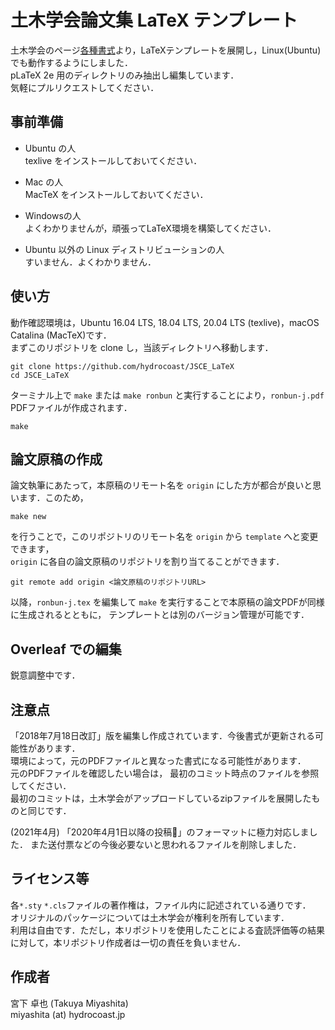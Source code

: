 # 土木学会論文集 LaTeX テンプレート
土木学会のページ[各種書式](http://committees.jsce.or.jp/jjsce/pform)より，LaTeXテンプレートを展開し，Linux(Ubuntu)でも動作するようにしました．  
pLaTeX 2e 用のディレクトリのみ抽出し編集しています．  
気軽にプルリクエストしてください．

## 事前準備
- Ubuntu の人  
texlive をインストールしておいてください．

- Mac の人  
MacTeX をインストールしておいてください．

- Windowsの人  
よくわかりませんが，頑張ってLaTeX環境を構築してください．

- Ubuntu 以外の Linux ディストリビューションの人  
すいません．よくわかりません．


## 使い方
動作確認環境は，Ubuntu 16.04 LTS, 18.04 LTS, 20.04 LTS (texlive)，macOS Catalina (MacTeX)です．  
まずこのリポジトリを clone し，当該ディレクトリへ移動します．
```shell
git clone https://github.com/hydrocoast/JSCE_LaTeX
cd JSCE_LaTeX
```
ターミナル上で `make` または `make ronbun` と実行することにより，`ronbun-j.pdf` PDFファイルが作成されます．
```shell
make
```


## 論文原稿の作成
論文執筆にあたって，本原稿のリモート名を `origin` にした方が都合が良いと思います．このため，
```shell
make new
```
を行うことで，このリポジトリのリモート名を `origin` から `template` へと変更できます，  
`origin` に各自の論文原稿のリポジトリを割り当てることができます．
```shell
git remote add origin <論文原稿のリポジトリURL>
```
以降，`ronbun-j.tex` を編集して `make` を実行することで本原稿の論文PDFが同様に生成されるとともに，
テンプレートとは別のバージョン管理が可能です．  

## Overleaf での編集
鋭意調整中です．


## 注意点
「2018年7月18日改訂」版を編集し作成されています．今後書式が更新される可能性があります．  
環境によって，元のPDFファイルと異なった書式になる可能性があります．  
元のPDFファイルを確認したい場合は， 最初のコミット時点のファイルを参照してください．  
最初のコミットは，土木学会がアップロードしているzipファイルを展開したものと同じです．  

(2021年4月) 「2020年4月1日以降の投稿」のフォーマットに極力対応しました．
また送付票などの今後必要ないと思われるファイルを削除しました．  

## ライセンス等
各`*.sty` `*.cls`ファイルの著作権は，ファイル内に記述されている通りです．  
オリジナルのパッケージについては土木学会が権利を所有しています．  
利用は自由です．ただし，本リポジトリを使用したことによる査読評価等の結果に対して，本リポジトリ作成者は一切の責任を負いません．

## 作成者
宮下 卓也 (Takuya Miyashita)  
miyashita (at) hydrocoast.jp

